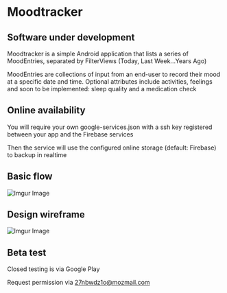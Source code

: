 Moodtracker
=========
Software under development
---------
Moodtracker is a simple Android application that lists a series of MoodEntries, separated by FilterViews (Today, Last Week...Years Ago)

MoodEntries are collections of input from an end-user to record their mood at a specific date and time. Optional attributes include
activities, feelings and soon to be implemented: sleep quality and a medication check


Online availability
-------------
You will require your own google-services.json with a ssh key registered between your app and the Firebase services

Then the service will use the configured online storage (default: Firebase) to backup in realtime


Basic flow
----------
![Imgur Image](https://i.imgur.com/ut44I6C.png)


Design wireframe
----------
![Imgur Image](https://i.imgur.com/hoNjwSb.png)


Beta test
----------
Closed testing is via Google Play

Request permission via <27nbwdz1o@mozmail.com>